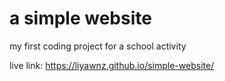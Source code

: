 # a simple website
my first coding project for a school activity

live link: https://liyawnz.github.io/simple-website/
